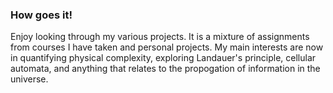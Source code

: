### How goes it!
Enjoy looking through my various projects. It is a mixture of assignments from courses I have taken and personal projects.<!--, so if you see any issues with the code you can send me an email.--> My main interests are now in quantifying physical complexity, exploring Landauer's principle, cellular automata, and anything that relates to the propogation of information in the universe.

<!--
**JBlisko/JBlisko** is a ✨ _special_ ✨ repository because its `README.md` (this file) appears on your GitHub profile.

Here are some ideas to get you started:

- 🔭 I’m currently working on ...
- 🌱 I’m currently learning ...
- 👯 I’m looking to collaborate on ...
- 🤔 I’m looking for help with ...
- 💬 Ask me about ...
- 📫 How to reach me: ...
- 😄 Pronouns: ...
- ⚡ Fun fact: ...
-->
